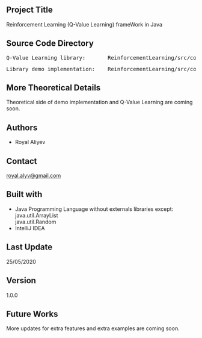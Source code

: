 ## Project Title

Reinforcement Learning (Q-Value Learning) frameWork in Java

## Source Code Directory

<pre>Q-Value Learning library:       ReinforcementLearning/src/com/thealiyev/QValueLearning.java</pre>
<pre>Library demo implementation:    ReinforcementLearning/src/com/thealiyev/Demo.java</pre>

## More Theoretical Details

Theoretical side of demo implementation and Q-Value Learning are coming soon.

## Authors

- Royal Aliyev

## Contact

royal.alyv@gmail.com

## Built with

- Java Programming Language without externals libraries except:
<br/> java.util.ArrayList
<br/> java.util.Random
- IntelliJ IDEA

## Last Update

25/05/2020

## Version

1.0.0

## Future Works

More updates for extra features and extra examples are coming soon.
